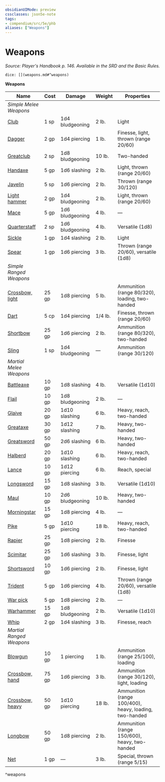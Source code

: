 ```yaml
---
obsidianUIMode: preview
cssclasses: json5e-note
tags:
- compendium/src/5e/phb
aliases: ["Weapons"]
---
```

# Weapons
*Source: Player's Handbook p. 146. Available in the SRD and the Basic Rules.* 

`dice: [](weapons.md#^weapons)`

**Weapons**

| Name | Cost | Damage | Weight | Properties |
|------|------|--------|--------|------------|
| *Simple Melee Weapons* |  |  |  |  |
| [Club](/3-Mechanics/CLI/items/club.md) | 1 sp | 1d4 bludgeoning | 2 lb. | Light |
| [Dagger](/3-Mechanics/CLI/items/dagger.md) | 2 gp | 1d4 piercing | 1 lb. | Finesse, light, thrown (range 20/60) |
| [Greatclub](/3-Mechanics/CLI/items/greatclub.md) | 2 sp | 1d8 bludgeoning | 10 lb. | Two-handed |
| [Handaxe](/3-Mechanics/CLI/items/handaxe.md) | 5 gp | 1d6 slashing | 2 lb. | Light, thrown (range 20/60) |
| [Javelin](/3-Mechanics/CLI/items/javelin.md) | 5 sp | 1d6 piercing | 2 lb. | Thrown (range 30/120) |
| [Light hammer](/3-Mechanics/CLI/items/light-hammer.md) | 2 gp | 1d4 bludgeoning | 2 lb. | Light, thrown (range 20/60) |
| [Mace](/3-Mechanics/CLI/items/mace.md) | 5 gp | 1d6 bludgeoning | 4 lb. | — |
| [Quarterstaff](/3-Mechanics/CLI/items/quarterstaff.md) | 2 sp | 1d6 bludgeoning | 4 lb. | Versatile (1d8) |
| [Sickle](/3-Mechanics/CLI/items/sickle.md) | 1 gp | 1d4 slashing | 2 lb. | Light |
| [Spear](/3-Mechanics/CLI/items/spear.md) | 1 gp | 1d6 piercing | 3 lb. | Thrown (range 20/60), versatile (1d8) |
| *Simple Ranged Weapons* |  |  |  |  |
| [Crossbow, light](/3-Mechanics/CLI/items/light-crossbow.md) | 25 gp | 1d8 piercing | 5 lb. | Ammunition (range 80/320), loading, two-handed |
| [Dart](/3-Mechanics/CLI/items/dart.md) | 5 cp | 1d4 piercing | 1/4 lb. | Finesse, thrown (range 20/60) |
| [Shortbow](/3-Mechanics/CLI/items/shortbow.md) | 25 gp | 1d6 piercing | 2 lb. | Ammunition (range 80/320), two-handed |
| [Sling](/3-Mechanics/CLI/items/sling.md) | 1 sp | 1d4 bludgeoning | — | Ammunition (range 30/120) |
| *Martial Melee Weapons* |  |  |  |  |
| [Battleaxe](/3-Mechanics/CLI/items/battleaxe.md) | 10 gp | 1d8 slashing | 4 lb. | Versatile (1d10) |
| [Flail](/3-Mechanics/CLI/items/flail.md) | 10 gp | 1d8 bludgeoning | 2 lb. | — |
| [Glaive](/3-Mechanics/CLI/items/glaive.md) | 20 gp | 1d10 slashing | 6 lb. | Heavy, reach, two-handed |
| [Greataxe](/3-Mechanics/CLI/items/greataxe.md) | 30 gp | 1d12 slashing | 7 lb. | Heavy, two-handed |
| [Greatsword](/3-Mechanics/CLI/items/greatsword.md) | 50 gp | 2d6 slashing | 6 lb. | Heavy, two-handed |
| [Halberd](/3-Mechanics/CLI/items/halberd.md) | 20 gp | 1d10 slashing | 6 lb. | Heavy, reach, two-handed |
| [Lance](/3-Mechanics/CLI/items/lance.md) | 10 gp | 1d12 piercing | 6 lb. | Reach, special |
| [Longsword](/3-Mechanics/CLI/items/longsword.md) | 15 gp | 1d8 slashing | 3 lb. | Versatile (1d10) |
| [Maul](/3-Mechanics/CLI/items/maul.md) | 10 gp | 2d6 bludgeoning | 10 lb. | Heavy, two-handed |
| [Morningstar](/3-Mechanics/CLI/items/morningstar.md) | 15 gp | 1d8 piercing | 4 lb. | — |
| [Pike](/3-Mechanics/CLI/items/pike.md) | 5 gp | 1d10 piercing | 18 lb. | Heavy, reach, two-handed |
| [Rapier](/3-Mechanics/CLI/items/rapier.md) | 25 gp | 1d8 piercing | 2 lb. | Finesse |
| [Scimitar](/3-Mechanics/CLI/items/scimitar.md) | 25 gp | 1d6 slashing | 3 lb. | Finesse, light |
| [Shortsword](/3-Mechanics/CLI/items/shortsword.md) | 10 gp | 1d6 piercing | 2 lb. | Finesse, light |
| [Trident](/3-Mechanics/CLI/items/trident.md) | 5 gp | 1d6 piercing | 4 lb. | Thrown (range 20/60), versatile (1d8) |
| [War pick](/3-Mechanics/CLI/items/war-pick.md) | 5 gp | 1d8 piercing | 2 lb. | — |
| [Warhammer](/3-Mechanics/CLI/items/warhammer.md) | 15 gp | 1d8 bludgeoning | 2 lb. | Versatile (1d10) |
| [Whip](/3-Mechanics/CLI/items/whip.md) | 2 gp | 1d4 slashing | 3 lb. | Finesse, reach |
| *Martial Ranged Weapons* |  |  |  |  |
| [Blowgun](/3-Mechanics/CLI/items/blowgun.md) | 10 gp | 1 piercing | 1 lb. | Ammunition (range 25/100), loading |
| [Crossbow, hand](/3-Mechanics/CLI/items/hand-crossbow.md) | 75 gp | 1d6 piercing | 3 lb. | Ammunition (range 30/120), light, loading |
| [Crossbow, heavy](/3-Mechanics/CLI/items/heavy-crossbow.md) | 50 gp | 1d10 piercing | 18 lb. | Ammunition (range 100/400), heavy, loading, two-handed |
| [Longbow](/3-Mechanics/CLI/items/longbow.md) | 50 gp | 1d8 piercing | 2 lb. | Ammunition (range 150/600), heavy, two-handed |
| [Net](/3-Mechanics/CLI/items/net.md) | 1 gp | — | 3 lb. | Special, thrown (range 5/15) |
^weapons